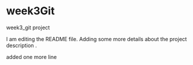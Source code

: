# week3Git
week3_git project

I am editing the README file. Adding some more details about the project description .

added one more line
